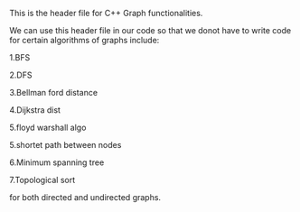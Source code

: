This is the header file for C++ Graph functionalities.

We can use this header file in our code so that we donot have to write code for certain algorithms of graphs include:

  1.BFS
  
  2.DFS
  
  3.Bellman ford distance
  
  4.Dijkstra dist
  
  5.floyd warshall algo
  
  5.shortet path between nodes
  
  6.Minimum spanning tree
  
  7.Topological sort

for both directed and undirected graphs.
